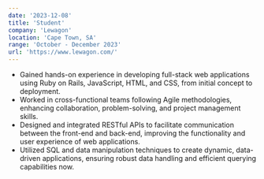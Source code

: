 ```yaml
---
date: '2023-12-08'
title: 'Student'
company: 'Lewagon'
location: 'Cape Town, SA'
range: 'October - December 2023'
url: 'https://www.lewagon.com/'
---
```


- Gained hands-on experience in developing full-stack web applications using Ruby on Rails, JavaScript, HTML, and CSS, from initial concept to deployment.
- Worked in cross-functional teams following Agile methodologies, enhancing collaboration, problem-solving, and project management skills.
- Designed and integrated RESTful APIs to facilitate communication between the front-end and back-end, improving the functionality and user experience of web applications.
- Utilized SQL and data manipulation techniques to create dynamic, data-driven applications, ensuring robust data handling and efficient querying capabilities now.
